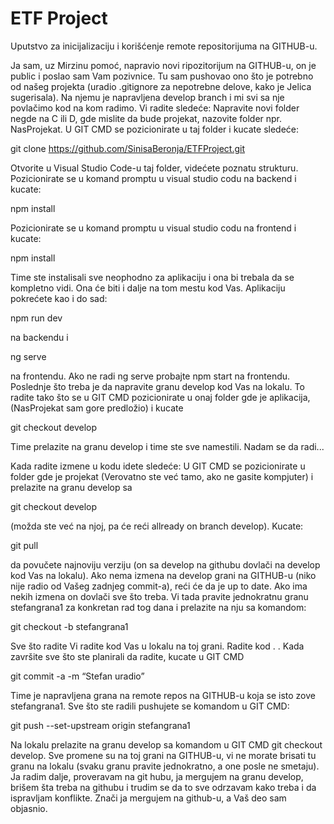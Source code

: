# ETF Project

Uputstvo za inicijalizaciju i korišćenje remote repositorijuma na GITHUB-u.

Ja sam, uz Mirzinu pomoć, napravio novi ripozitorijum na GITHUB-u, on je public i poslao sam Vam pozivnice. Tu sam pushovao ono što je potrebno od našeg projekta (uradio .gitignore za nepotrebne delove, kako je Jelica sugerisala). Na njemu je napravljena develop branch i mi svi sa nje povlačimo kod na kom radimo.
Vi radite sledeće:
Napravite novi folder negde na C ili D, gde mislite da bude projekat, nazovite folder npr. NasProjekat.
U GIT CMD se pozicionirate u taj folder i kucate sledeće:

git clone https://github.com/SinisaBeronja/ETFProject.git

Otvorite u Visual Studio Code-u taj folder, videćete poznatu strukturu. Pozicionirate se u komand promptu u visual studio codu na backend i kucate:

npm install 

Pozicionirate se u komand promptu u visual studio codu na frontend i kucate: 

npm install

Time ste instalisali sve neophodno za aplikaciju i ona bi trebala da se kompletno vidi. Ona će biti i dalje na tom mestu kod Vas.
Aplikaciju pokrećete kao i do sad: 

npm run dev

na backendu i 

ng serve 

na frontendu. Ako ne radi ng serve probajte npm start na frontendu.
Poslednje što treba je da napravite granu develop kod Vas na lokalu. To radite tako što se u GIT CMD pozicionirate u onaj folder gde je aplikacija, (NasProjekat sam gore predložio) i kucate 

git checkout develop

Time prelazite na granu develop i time ste sve namestili. Nadam se da radi...

Kada radite izmene u kodu idete sledeće:
U GIT CMD se pozicionirate u folder gde je projekat (Verovatno ste već tamo, ako ne gasite kompjuter) i prelazite na granu develop sa 

git checkout develop 

(možda ste već na njoj, pa će reći allready on branch develop). Kucate:

git pull 

da povučete najnoviju verziju (on sa develop na githubu dovlači na develop kod Vas na lokalu). Ako nema izmena na develop grani na GITHUB-u (niko nije radio od Vašeg zadnjeg commit-a), reći će da je up to date. Ako ima nekih 
izmena on dovlači sve što treba. Vi tada pravite jednokratnu granu stefangrana1 za konkretan rad tog dana i prelazite na nju sa komandom:

git checkout -b stefangrana1

Sve što radite Vi radite kod Vas u lokalu na toj grani. 
Radite kod
.
.
Kada završite sve što ste planirali da radite, kucate u GIT CMD 

git commit -a -m “Stefan uradio”

Time je napravljena grana na remote repos na GITHUB-u koja se isto zove stefangrana1. Sve što ste radili pushujete se komandom u GIT CMD:

git push --set-upstream origin stefangrana1 

Na lokalu prelazite na granu develop sa komandom u GIT CMD git checkout  develop. Sve promene su na toj grani na GITHUB-u, vi ne morate brisati tu granu na lokalu (svaku granu pravite jednokratno, a one posle ne smetaju).
Ja radim dalje, proveravam na git hubu, ja mergujem na granu develop, brišem šta treba na githubu i trudim se da to sve odrzavam kako treba i da ispravljam konflikte. Znači ja mergujem na github-u, a Vaš deo sam objasnio.


